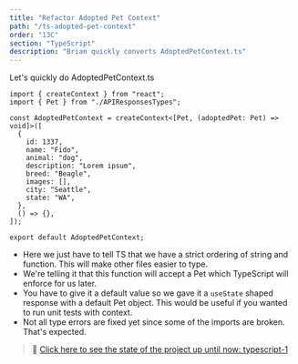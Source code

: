 ```yaml
---
title: "Refactor Adopted Pet Context"
path: "/ts-adopted-pet-context"
order: "13C"
section: "TypeScript"
description: "Brian quickly converts AdoptedPetContext.ts"
---
```


Let's quickly do AdoptedPetContext.ts

```tsx
import { createContext } from "react";
import { Pet } from "./APIResponsesTypes";

const AdoptedPetContext = createContext<[Pet, (adoptedPet: Pet) => void]>([
  {
    id: 1337,
    name: "Fido",
    animal: "dog",
    description: "Lorem ipsum",
    breed: "Beagle",
    images: [],
    city: "Seattle",
    state: "WA",
  },
  () => {},
]);

export default AdoptedPetContext;
```

- Here we just have to tell TS that we have a strict ordering of string and function. This will make other files easier to type.
- We're telling it that this function will accept a Pet which TypeScript will enforce for us later.
- You have to give it a default value so we gave it a `useState` shaped response with a default Pet object. This would be useful if you wanted to run unit tests with context.
- Not all type errors are fixed yet since some of the imports are broken. That's expected.

> 🏁 [Click here to see the state of the project up until now: typescript-1][step]

[step]: https://github.com/btholt/citr-v8-project/tree/master/typescript-1
